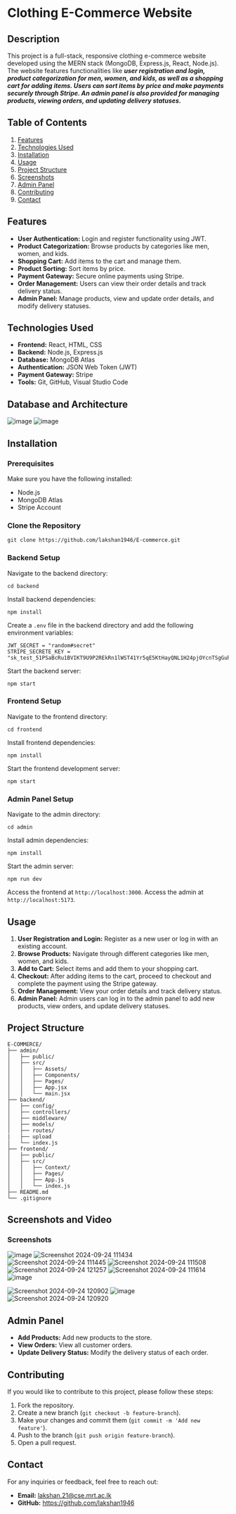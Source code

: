 # Clothing E-Commerce Website

## Description

This project is a full-stack, responsive clothing e-commerce website developed using the MERN stack (MongoDB, Express.js, React, Node.js). The website features functionalities like ***user registration and login, product categorization for men, women, and kids, as well as a shopping cart for adding items. Users can sort items by price and make payments securely through Stripe. An admin panel is also provided for managing products, viewing orders, and updating delivery statuses.***

## Table of Contents

1. [Features](#features)
2. [Technologies Used](#technologies-used)
3. [Installation](#installation)
4. [Usage](#usage)
5. [Project Structure](#project-structure)
6. [Screenshots](#screenshots-and-video)
7. [Admin Panel](#admin-panel)
8. [Contributing](#contributing)
9. [Contact](#contact)

## Features

- **User Authentication:** Login and register functionality using JWT.
- **Product Categorization:** Browse products by categories like men, women, and kids.
- **Shopping Cart:** Add items to the cart and manage them.
- **Product Sorting:** Sort items by price.
- **Payment Gateway:** Secure online payments using Stripe.
- **Order Management:** Users can view their order details and track delivery status.
- **Admin Panel:** Manage products, view and update order details, and modify delivery statuses.

## Technologies Used

- **Frontend:** React, HTML, CSS
- **Backend:** Node.js, Express.js
- **Database:** MongoDB Atlas
- **Authentication:** JSON Web Token (JWT)
- **Payment Gateway:** Stripe
- **Tools:** Git, GitHub, Visual Studio Code

## Database and Architecture
 ![image](https://github.com/user-attachments/assets/9429cdba-9e98-4d42-ae09-d665acd02ee5)
 ![image](https://github.com/user-attachments/assets/659a186a-77fd-4140-950a-f5c5385b2f08)




## Installation

### Prerequisites

Make sure you have the following installed:

- Node.js
- MongoDB Atlas
- Stripe Account

### Clone the Repository

```
git clone https://github.com/lakshan1946/E-commerce.git
```

### Backend Setup

Navigate to the backend directory:
```
cd backend
```
Install backend dependencies:
```
npm install
```
Create a `.env` file in the backend directory and add the following environment variables:
```
JWT_SECRET = "random#secret"
STRIPE_SECRETE_KEY = "sk_test_51PSaBcRu1BVIKT9U9P2REkRn1lWST41Yr5qE5KtHayQNL1H24pjOYcnTSgGuhEQ4UFtX5MGKH3uPiBI65HSaMTD200NY75oiJW"
```
Start the backend server:
```
npm start
```

### Frontend Setup

Navigate to the frontend directory:
```
cd frontend
```
Install frontend dependencies:
```
npm install
```
Start the frontend development server:
```
npm start
```

### Admin Panel Setup

Navigate to the admin directory:
```
cd admin
```
Install admin dependencies:
```
npm install
```
Start the admin server:
```
npm run dev
```
Access the frontend at `http://localhost:3000`.
Access the admin at `http://localhost:5173`.

## Usage

1. **User Registration and Login:** Register as a new user or log in with an existing account.
2. **Browse Products:** Navigate through different categories like men, women, and kids.
3. **Add to Cart:** Select items and add them to your shopping cart.
4. **Checkout:** After adding items to the cart, proceed to checkout and complete the payment using the Stripe gateway.
5. **Order Management:** View your order details and track delivery status.
6. **Admin Panel:** Admin users can log in to the admin panel to add new products, view orders, and update delivery statuses.

## Project Structure

```
E-COMMERCE/
├── admin/
│   ├── public/
│   ├── src/
│   │   ├── Assets/
│   │   ├── Components/
│   │   ├── Pages/
│   │   ├── App.jsx
│   │   └── main.jsx
├── backend/
│   ├── config/
│   ├── controllers/
│   ├── middleware/
│   ├── models/
│   ├── routes/
|   ├── upload
│   └── index.js
├── frontend/
│   ├── public/
│   ├── src/
│   │   ├── Context/
│   │   ├── Pages/
│   │   ├── App.js
│   │   └── index.js
├── README.md
└── .gitignore
```

## Screenshots and Video

### Screenshots
![image](https://github.com/user-attachments/assets/a5bd03e5-8711-4a17-a808-e1f5a97a57ee)
![Screenshot 2024-09-24 111434](https://github.com/user-attachments/assets/c8e0bd12-5074-4afc-9cbf-ad5a7e2c38ad)
![Screenshot 2024-09-24 111445](https://github.com/user-attachments/assets/66677f3c-10c4-443b-86fc-e0eb43888a82)
![Screenshot 2024-09-24 111508](https://github.com/user-attachments/assets/b27f2c14-777c-46c0-a428-5c8a41599c3f)
![Screenshot 2024-09-24 121257](https://github.com/user-attachments/assets/4f1fb170-5d05-429f-a945-4c4b92643749)
![Screenshot 2024-09-24 111614](https://github.com/user-attachments/assets/23109467-25ca-4d69-b62e-b1c77dd1d93f)
![image](https://github.com/user-attachments/assets/85c83949-0574-4ac6-a1cc-7a70646b0516)

![Screenshot 2024-09-24 120902](https://github.com/user-attachments/assets/80496294-3055-457d-b8e2-f2dc5c850580)
![image](https://github.com/user-attachments/assets/2f39d913-1aa2-4178-9ed7-91f0d0579186)
![Screenshot 2024-09-24 120920](https://github.com/user-attachments/assets/ae169f69-a9df-4e33-9437-dd5effc34b37)

## Admin Panel

- **Add Products:** Add new products to the store.
- **View Orders:** View all customer orders.
- **Update Delivery Status:** Modify the delivery status of each order.

## Contributing
If you would like to contribute to this project, please follow these steps:

1. Fork the repository.
2. Create a new branch (`git checkout -b feature-branch`).
3. Make your changes and commit them (`git commit -m 'Add new feature'`).
4. Push to the branch (`git push origin feature-branch`).
5. Open a pull request.

## Contact
For any inquiries or feedback, feel free to reach out:

- **Email:** lakshan.21@cse.mrt.ac.lk
- **GitHub:** https://github.com/lakshan1946
